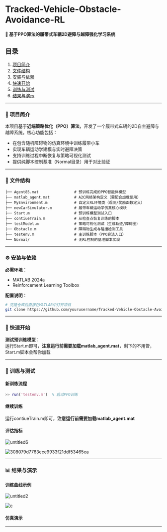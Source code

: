 # Tracked-Vehicle-Obstacle-Avoidance-RL  
**🚀 基于PPO算法的履带式车辆2D避障与越障强化学习系统**  


## 目录  
1. [项目简介](#项目简介)  
2. [文件结构](#文件结构)  
3. [安装与依赖](#安装与依赖)  
4. [快速开始](#快速开始)  
5. [训练与测试](#训练与测试)  
6. [结果与演示](#结果与演示)  

---

### 📌 项目简介  
本项目基于**近端策略优化（PPO）算法**，开发了一个履带式车辆的2D自主避障与越障系统。核心功能包括：  
- 在包含随机障碍物的仿真环境中训练履带小车  
- 实现车辆运动学建模与实时避障决策  
- 支持训练过程中断恢复与策略可视化测试  
- 提供纯脚本控制基准（Normal目录）用于对比验证  

---

### 📁 文件结构  
```  
├── Agent85.mat                # 预训练完成的PPO智能体模型  
├── matlab_agent.mat           # A2C网络架构定义（需配合加载使用）  
├── MyEnvironment.m            # 自定义RL环境类（观测/奖励函数定义）  
├── newCarSimulator.m          # 履带车辆运动学仿真核心模块  
├── Start.m                    # 预训练模型测试入口  
├── contiueTrain.m             # 从检查点恢复训练的脚本  
├── testModel.m                # 策略可视化测试（生成轨迹/障碍图）  
├── Obstacle.m                 # 障碍物生成与碰撞检测工具  
├── testenv.m                  # 主训练脚本（PPO算法入口）  
└── Normal/                    # 无RL控制的基准脚本实现  
```  

---

### ⚙️ 安装与依赖  
**必需环境**：  
- MATLAB 2024a  
- Reinforcement Learning Toolbox  

**配置说明**：  
```bash  
# 克隆仓库后直接在MATLAB中打开项目  
git clone https://github.com/yourusername/Tracked-Vehicle-Obstacle-Avoidance-RL.git  
```  

---

### 🚦 快速开始  
**测试预训练模型**：  
运行Start.m即可，**注意运行前需要加载matlab_agent.mat**，剩下的不用管，Start.m脚本会帮你加载

---

### 🧠 训练与测试  
#### 新训练流程  
```matlab  
>> run('testenv.m')  % 启动PPO训练  
```  

#### 继续训练  
运行contiueTrain.m即可，**注意运行前需要加载matlab_agent.mat**
#### 评估指标  
![untitled6](https://github.com/user-attachments/assets/abb26fb0-a8a1-4519-aaf5-dd262814ec77)

![308079d7763ece9933f21ddf53465ea](https://github.com/user-attachments/assets/6d69f3c6-808a-46cb-a38f-bba9ac214c07)

---

### 📊 结果与演示  
#### 训练曲线示例  
![untitled2](https://github.com/user-attachments/assets/4cc7c427-4a68-42cb-89c6-5b4a18ed8e3d)

![c](https://github.com/user-attachments/assets/6a2cc585-b2b9-4070-9192-200d4f806421)


#### 仿真演示  

---
